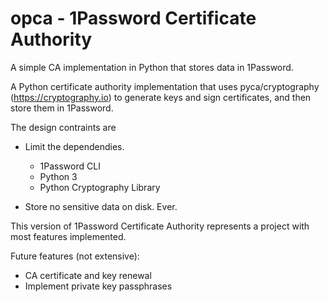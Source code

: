 # opca - 1Password Certificate Authority

A simple CA implementation in Python that stores data in 1Password.

A Python certificate authority implementation that uses pyca/cryptography (https://cryptography.io)
to generate keys and sign certificates, and then store them in 1Password.

The design contraints are
  - Limit the dependendies.
    - 1Password CLI
    - Python 3
    - Python Cryptography Library

  - Store no sensitive data on disk. Ever. 

This version of 1Password Certificate Authority represents a project with most features implemented.

Future features (not extensive):
- CA certificate and key renewal
- Implement private key passphrases
